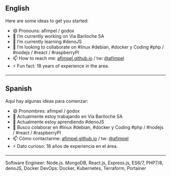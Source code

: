 ## English
Here are some ideas to get you started:

- 😄 Pronouns: afimpel / godox
- 🔭 I’m currently working on Via Bariloche SA
- 🌱 I’m currently learning #denoJS
- 👯 I’m looking to collaborate on #linux #debian, #docker y Coding #php / #nodejs / #react / #raspberryPI
- 📫 How to reach me: [afimpel.github.io](https://afimpel.github.io) / tw: [@afimpel](https://twitter.com/afimpel)
- ⚡ Fun fact: 18 years of experience in the area.

--------------
## Spanish
Aquí hay algunas ideas para comenzar:

- 😄 Pronombres: afimpel / godox
- 🔭 Actualmente estoy trabajando en Vía Bariloche SA
- 🌱 Actualmente estoy aprendiendo #denoJS
- 👯 Busco colaborar en #linux #debian, #docker y Coding #php / #nodejs / #react / #raspberryPI
- 📫 Cómo contactarme: [afimpel.github.io](https://afimpel.github.io) / tw: [@afimpel](https://twitter.com/afimpel)
- ⚡ Dato curioso: 18 años de experiencia en el área.
--------------


Software Engineer: Node.js. MongoDB, React.js, Express.js, ES6/7, PHP7/8, denoJS, Docker
DevOps: Docker, Kubernetes, Terraform, Portainer
